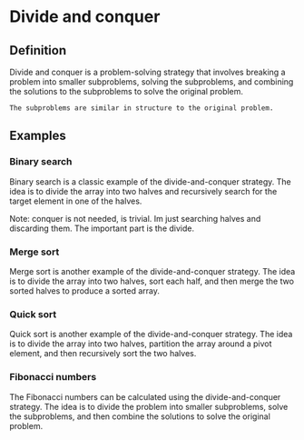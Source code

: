 # Divide and conquer

## Definition

Divide and conquer is a problem-solving strategy that involves breaking a problem into smaller subproblems, solving the subproblems, and combining the solutions to the subproblems to solve the original problem.

    The subproblems are similar in structure to the original problem.

## Examples

### Binary search

Binary search is a classic example of the divide-and-conquer strategy. The idea is to divide the array into two halves and recursively search for the target element in one of the halves.

Note: conquer is not needed, is trivial. Im just searching halves and discarding them. The important part is the divide.

### Merge sort

Merge sort is another example of the divide-and-conquer strategy. The idea is to divide the array into two halves, sort each half, and then merge the two sorted halves to produce a sorted array.

### Quick sort

Quick sort is another example of the divide-and-conquer strategy. The idea is to divide the array into two halves, partition the array around a pivot element, and then recursively sort the two halves.

### Fibonacci numbers

The Fibonacci numbers can be calculated using the divide-and-conquer strategy. The idea is to divide the problem into smaller subproblems, solve the subproblems, and then combine the solutions to solve the original problem.
